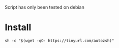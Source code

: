 Script has only been tested on debian
# Install
```
sh -c "$(wget -qO- https://tinyurl.com/autozsh)"
```
